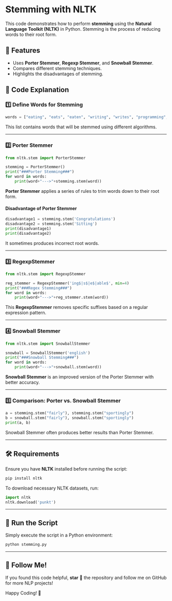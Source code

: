 # Stemming with NLTK

This code demonstrates how to perform **stemming** using the **Natural Language Toolkit (NLTK)** in Python. Stemming is the process of reducing words to their root form.

## 📌 Features
- Uses **Porter Stemmer**, **Regexp Stemmer**, and **Snowball Stemmer**.
- Compares different stemming techniques.
- Highlights the disadvantages of stemming.

## 📜 Code Explanation

### 1️⃣ Define Words for Stemming
```python
words = ["eating", "eats", "eaten", "writing", "writes", "programming", "programs", "history", "finally", "finalized"]
```
This list contains words that will be stemmed using different algorithms.

---

### 2️⃣ Porter Stemmer
```python
from nltk.stem import PorterStemmer

stemming = PorterStemmer()
print("###Porter Stemming###")
for word in words:
    print(word+"--->"+stemming.stem(word))
```
**Porter Stemmer** applies a series of rules to trim words down to their root form.

#### **Disadvantage of Porter Stemmer**
```python
disadvantage1 = stemming.stem('Congratulations')
disadvantage2 = stemming.stem('Sitting')
print(disadvantage1)
print(disadvantage2)
```
It sometimes produces incorrect root words.

---

### 3️⃣ RegexpStemmer
```python
from nltk.stem import RegexpStemmer

reg_stemmer = RegexpStemmer('ing$|s$|e$|able$', min=4)
print("###Regex Stemming###")
for word in words:
    print(word+"--->"+reg_stemmer.stem(word))
```
This **RegexpStemmer** removes specific suffixes based on a regular expression pattern.

---

### 4️⃣ Snowball Stemmer
```python
from nltk.stem import SnowballStemmer

snowball = SnowballStemmer('english')
print("###Snowball Stemming###")
for word in words:
    print(word+"--->"+snowball.stem(word))
```
**Snowball Stemmer** is an improved version of the Porter Stemmer with better accuracy.

---

### 5️⃣ Comparison: Porter vs. Snowball Stemmer
```python
a = stemming.stem("fairly"), stemming.stem("sportingly")
b = snowball.stem("fairly"), snowball.stem("sportingly")
print(a, b)
```
Snowball Stemmer often produces better results than Porter Stemmer.

---

## 🛠 Requirements
Ensure you have **NLTK** installed before running the script:
```bash
pip install nltk
```

To download necessary NLTK datasets, run:
```python
import nltk
nltk.download('punkt')
```

---

## 🚀 Run the Script
Simply execute the script in a Python environment:
```bash
python stemming.py
```

---

## 📢 Follow Me!
If you found this code helpful, **star** 🌟 the repository and follow me on GitHub for more NLP projects!

Happy Coding! 🎯

